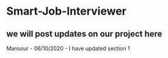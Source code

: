 # Smart-Job-Interviewer
## we will post updates on our project here
Mansour - 06/10/2020 - I have updated section 1
